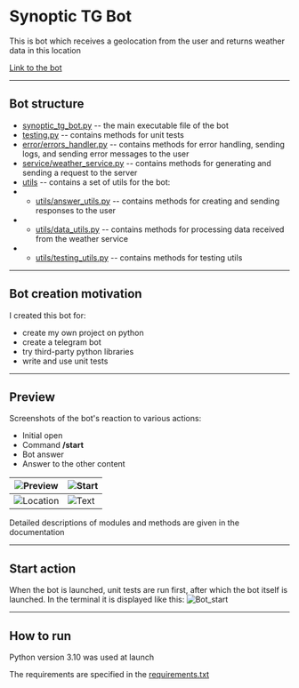 # Synoptic TG Bot

This is bot which receives a geolocation from the user and returns weather data in this location

[Link to the bot](https://t.me/synoptic_tg_bot)

-- --

## Bot structure

- [synoptic_tg_bot.py](https://github.com/fomaaq/synoptic_tg_bot/blob/main/synoptic_tg_bot.py) -- the main executable file of the bot
- [testing.py](https://github.com/fomaaq/synoptic_tg_bot/blob/main/testing.py) -- contains methods for unit tests
- [error/errors_handler.py](https://github.com/fomaaq/synoptic_tg_bot/blob/main/error/errors_handler.py) -- contains methods for error handling, sending logs, and sending error messages to the user
- [service/weather_service.py](https://github.com/fomaaq/synoptic_tg_bot/blob/main/service/weather_service.py) -- contains methods for generating and sending a request to the server
- [utils](https://github.com/fomaaq/synoptic_tg_bot/tree/main/utils) -- contains a set of utils for the bot:
- - [utils/answer_utils.py](https://github.com/fomaaq/synoptic_tg_bot/blob/main/utils/answer_utils.py) -- contains methods for creating and sending responses to the user
- - [utils/data_utils.py](https://github.com/fomaaq/synoptic_tg_bot/blob/main/utils/data_utils.py) -- contains methods for processing data received from the weather service
- - [utils/testing_utils.py](https://github.com/fomaaq/synoptic_tg_bot/blob/main/utils/testing_utils.py) -- contains methods for testing utils

-- --

## Bot creation motivation

I created this bot for:
- create my own project on python
- create a telegram bot
- try third-party python libraries
- write and use unit tests

-- --

## Preview

Screenshots of the bot's reaction to various actions:
- Initial open
- Command **/start**
- Bot answer
- Answer to the other content


|![Preview](https://raw.githubusercontent.com/fomaaq/synoptic_tg_bot/main/imgs/preview.png) |![Start](https://raw.githubusercontent.com/fomaaq/synoptic_tg_bot/main/imgs/start.png) |
|--|--|
![Location](https://raw.githubusercontent.com/fomaaq/synoptic_tg_bot/main/imgs/location.png) |![Text](https://raw.githubusercontent.com/fomaaq/synoptic_tg_bot/main/imgs/text.png)

Detailed descriptions of modules and methods are given in the documentation

-- --

## Start action
When the bot is launched, unit tests are run first, after which the bot itself is launched. In the terminal it is displayed like this:
![Bot_start](https://raw.githubusercontent.com/fomaaq/synoptic_tg_bot/main/imgs/bot_start.jpg)

-- --

## How to run
Python version 3.10 was used at launch

The requirements are specified in the [requirements.txt](https://github.com/fomaaq/synoptic_tg_bot/blob/main/requirements.txt)
